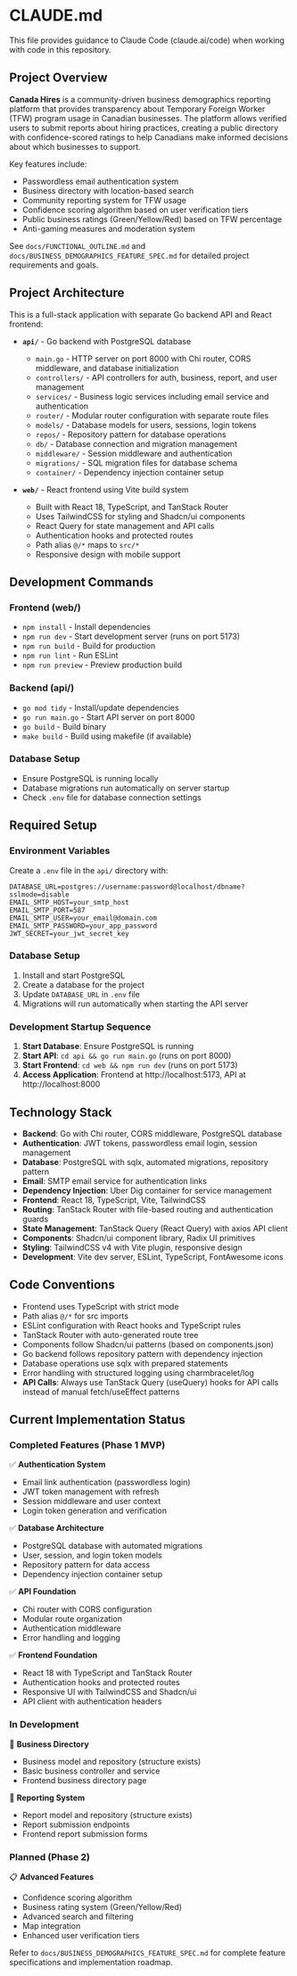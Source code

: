 # CLAUDE.md

This file provides guidance to Claude Code (claude.ai/code) when working with code in this repository.

## Project Overview

**Canada Hires** is a community-driven business demographics reporting platform that provides transparency about Temporary Foreign Worker (TFW) program usage in Canadian businesses. The platform allows verified users to submit reports about hiring practices, creating a public directory with confidence-scored ratings to help Canadians make informed decisions about which businesses to support.

Key features include:
- Passwordless email authentication system
- Business directory with location-based search
- Community reporting system for TFW usage
- Confidence scoring algorithm based on user verification tiers
- Public business ratings (Green/Yellow/Red) based on TFW percentage
- Anti-gaming measures and moderation system

See `docs/FUNCTIONAL_OUTLINE.md` and `docs/BUSINESS_DEMOGRAPHICS_FEATURE_SPEC.md` for detailed project requirements and goals.

## Project Architecture

This is a full-stack application with separate Go backend API and React frontend:

- **`api/`** - Go backend with PostgreSQL database
  - `main.go` - HTTP server on port 8000 with Chi router, CORS middleware, and database initialization
  - `controllers/` - API controllers for auth, business, report, and user management
  - `services/` - Business logic services including email service and authentication
  - `router/` - Modular router configuration with separate route files
  - `models/` - Database models for users, sessions, login tokens
  - `repos/` - Repository pattern for database operations
  - `db/` - Database connection and migration management
  - `middleware/` - Session middleware and authentication
  - `migrations/` - SQL migration files for database schema
  - `container/` - Dependency injection container setup

- **`web/`** - React frontend using Vite build system
  - Built with React 18, TypeScript, and TanStack Router
  - Uses TailwindCSS for styling and Shadcn/ui components
  - React Query for state management and API calls
  - Authentication hooks and protected routes
  - Path alias `@/*` maps to `src/*`
  - Responsive design with mobile support

## Development Commands

### Frontend (web/)
- `npm install` - Install dependencies
- `npm run dev` - Start development server (runs on port 5173)
- `npm run build` - Build for production
- `npm run lint` - Run ESLint
- `npm run preview` - Preview production build

### Backend (api/)
- `go mod tidy` - Install/update dependencies
- `go run main.go` - Start API server on port 8000
- `go build` - Build binary
- `make build` - Build using makefile (if available)

### Database Setup
- Ensure PostgreSQL is running locally
- Database migrations run automatically on server startup
- Check `.env` file for database connection settings

## Required Setup

### Environment Variables
Create a `.env` file in the `api/` directory with:
```
DATABASE_URL=postgres://username:password@localhost/dbname?sslmode=disable
EMAIL_SMTP_HOST=your_smtp_host
EMAIL_SMTP_PORT=587
EMAIL_SMTP_USER=your_email@domain.com
EMAIL_SMTP_PASSWORD=your_app_password
JWT_SECRET=your_jwt_secret_key
```

### Database Setup
1. Install and start PostgreSQL
2. Create a database for the project
3. Update `DATABASE_URL` in `.env` file
4. Migrations will run automatically when starting the API server

### Development Startup Sequence
1. **Start Database**: Ensure PostgreSQL is running
2. **Start API**: `cd api && go run main.go` (runs on port 8000)
3. **Start Frontend**: `cd web && npm run dev` (runs on port 5173)
4. **Access Application**: Frontend at http://localhost:5173, API at http://localhost:8000

## Technology Stack

- **Backend**: Go with Chi router, CORS middleware, PostgreSQL database
- **Authentication**: JWT tokens, passwordless email login, session management
- **Database**: PostgreSQL with sqlx, automated migrations, repository pattern
- **Email**: SMTP email service for authentication links
- **Dependency Injection**: Uber Dig container for service management
- **Frontend**: React 18, TypeScript, Vite, TailwindCSS
- **Routing**: TanStack Router with file-based routing and authentication guards
- **State Management**: TanStack Query (React Query) with axios API client
- **Components**: Shadcn/ui component library, Radix UI primitives
- **Styling**: TailwindCSS v4 with Vite plugin, responsive design
- **Development**: Vite dev server, ESLint, TypeScript, FontAwesome icons

## Code Conventions

- Frontend uses TypeScript with strict mode
- Path alias `@/*` for src imports
- ESLint configuration with React hooks and TypeScript rules
- TanStack Router with auto-generated route tree
- Components follow Shadcn/ui patterns (based on components.json)
- Go backend follows repository pattern with dependency injection
- Database operations use sqlx with prepared statements
- Error handling with structured logging using charmbracelet/log
- **API Calls**: Always use TanStack Query (useQuery) hooks for API calls instead of manual fetch/useEffect patterns

## Current Implementation Status

### Completed Features (Phase 1 MVP)
✅ **Authentication System**
- Email link authentication (passwordless login)
- JWT token management with refresh
- Session middleware and user context
- Login token generation and verification

✅ **Database Architecture**
- PostgreSQL database with automated migrations
- User, session, and login token models
- Repository pattern for data access
- Dependency injection container setup

✅ **API Foundation**
- Chi router with CORS configuration
- Modular route organization
- Authentication middleware
- Error handling and logging

✅ **Frontend Foundation**
- React 18 with TypeScript and TanStack Router
- Authentication hooks and protected routes
- Responsive UI with TailwindCSS and Shadcn/ui
- API client with authentication headers

### In Development
🔄 **Business Directory**
- Business model and repository (structure exists)
- Basic business controller and service
- Frontend business directory page

🔄 **Reporting System**
- Report model and repository (structure exists)
- Report submission endpoints
- Frontend report submission forms

### Planned (Phase 2)
📋 **Advanced Features**
- Confidence scoring algorithm
- Business rating system (Green/Yellow/Red)
- Advanced search and filtering
- Map integration
- Enhanced user verification tiers

Refer to `docs/BUSINESS_DEMOGRAPHICS_FEATURE_SPEC.md` for complete feature specifications and implementation roadmap.